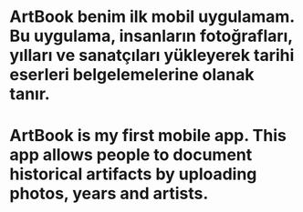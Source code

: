 # ArtBook benim ilk mobil uygulamam. Bu uygulama, insanların fotoğrafları, yılları ve sanatçıları yükleyerek tarihi eserleri belgelemelerine olanak tanır.
# ArtBook is my first mobile app. This app allows people to document historical artifacts by uploading photos, years and artists.
 
